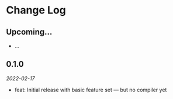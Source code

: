 # Change Log

## Upcoming...

- ... <!-- Add new lines here. -->

## 0.1.0

_2022-02-17_

- feat: Initial release with basic feature set — but no compiler yet
